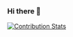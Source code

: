 ### Hi there 👋
[![Contribution Stats](https://github-contribution-stats.vercel.app/api/?username=JuankBregar)](https://github.com/JuankBregar/github-contribution-stats/)
<!--
**JuankBregar/JuankBregar** is a ✨ _special_ ✨ repository because its `README.md` (this file) appears on your GitHub profile.

Here are some ideas to get you started:

- 🔭 I’m currently working on ...
- 🌱 I’m currently learning ...
- 👯 I’m looking to collaborate on ...
- 🤔 I’m looking for help with ...
- 💬 Ask me about ...
- 📫 How to reach me: ...
- 😄 Pronouns: ...
- ⚡ Fun fact: ...
-->
